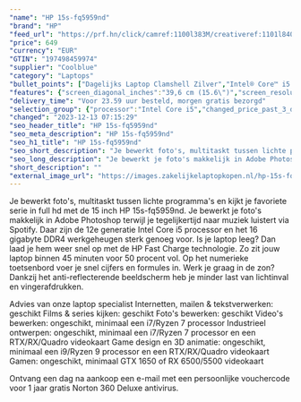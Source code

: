 ```yaml
---
"name": "HP 15s-fq5959nd"
"brand": "HP"
"feed_url": "https://prf.hn/click/camref:1100l383M/creativeref:1101l84031/destination:https%3A%2F%2Fwww.coolblue.nl%2Fproduct%2F934484"
"price": 649
"currency": "EUR"
"GTIN": "197498459974"
"supplier": "Coolblue"
"category": "Laptops"
"bullet_points": ["Dagelijks Laptop Clamshell Zilver","Intel® Core™ i5 i5-1235U","39,6 cm (15.6\") Full HD 1920 x 1080 Pixels IPS LED backlight 16:9","16 GB DDR4-SDRAM 3200 MHz 2 x 8 GB","512 GB SSD","Intel Iris Xe Graphics","Wi-Fi 5 (802.11ac) Bluetooth 4.2","Lithium-Ion (Li-Ion) 41 Wh 7,5 uur 45 W","Windows 11 Home"]
"features": {"screen_diagonal_inches":"39,6 cm (15.6\")","screen_resolution":"1920 x 1080 Pixels","processor_family":"Intel® Core™ i5","memory_size":"16 GB","memory_type":"DDR4-SDRAM","total_storage_space":"512 GB","operating_system":"Windows 11 Home","battery_capacity":"41 Wh","width":"358,5 mm","depth":"242 mm","height":"17,9 mm","weight":"1,69 kg"}
"delivery_time": "Voor 23.59 uur besteld, morgen gratis bezorgd"
"selection_group": {"processor":"Intel Core i5","changed_price_past_3_days":false,"product_family":"HP 15s"}
"changed": "2023-12-13 07:15:29"
"seo_header_title": "HP 15s-fq5959nd"
"seo_meta_description": "HP 15s-fq5959nd"
"seo_h1_title": "HP 15s-fq5959nd"
"seo_short_description": "Je bewerkt foto's, multitaskt tussen lichte programma's en kijkt je favoriete serie in full hd met de 15 inch HP 15s-fq5959nd."
"seo_long_description": "Je bewerkt je foto's makkelijk in Adobe Photoshop terwijl je tegelijkertijd naar muziek luistert via Spotify. Daar zijn de 12e generatie Intel Core i5 processor en het 16 gigabyte DDR4 werkgeheugen sterk genoeg voor. Is je laptop leeg? Dan laad je hem weer snel op met de HP Fast Charge technologie. Zo zit jouw laptop binnen 45 minuten voor 50 procent vol. Op het numerieke toetsenbord voer je snel cijfers en formules in. Werk je graag in de zon? Dankzij het anti-reflecterende beeldscherm heb je minder last van lichtinval en vingerafdrukken. \r\n\r\nAdvies van onze laptop specialist\r\nInternetten, mailen & tekstverwerken: geschikt\r\nFilms & series kijken: geschikt\r\nFoto's bewerken: geschikt\r\nVideo's bewerken: ongeschikt, minimaal een i7/Ryzen 7 processor\r\nIndustrieel ontwerpen: ongeschikt, minimaal een i7/Ryzen 7 processor en een RTX/RX/Quadro videokaart\r\nGame design en 3D animatie: ongeschikt, minimaal een i9/Ryzen 9 processor en een RTX/RX/Quadro videokaart\r\nGamen: ongeschikt, minimaal GTX 1650 of RX 6500/5500 videokaart\r\n \r\nOntvang een dag na aankoop een e-mail met een persoonlijke vouchercode voor 1 jaar gratis Norton 360 Deluxe antivirus."
"short_description": ""
"external_image_url": "https://images.zakelijkelaptopkopen.nl/hp-15s-fq5959nd.webp"
---
```


Je bewerkt foto's, multitaskt tussen lichte programma's en kijkt je favoriete serie in full hd met de 15 inch HP 15s-fq5959nd. Je bewerkt je foto's makkelijk in Adobe Photoshop terwijl je tegelijkertijd naar muziek luistert via Spotify. Daar zijn de 12e generatie Intel Core i5 processor en het 16 gigabyte DDR4 werkgeheugen sterk genoeg voor. Is je laptop leeg? Dan laad je hem weer snel op met de HP Fast Charge technologie. Zo zit jouw laptop binnen 45 minuten voor 50 procent vol. Op het numerieke toetsenbord voer je snel cijfers en formules in. Werk je graag in de zon? Dankzij het anti-reflecterende beeldscherm heb je minder last van lichtinval en vingerafdrukken.

Advies van onze laptop specialist
Internetten, mailen & tekstverwerken: geschikt
Films & series kijken: geschikt
Foto's bewerken: geschikt
Video's bewerken: ongeschikt, minimaal een i7/Ryzen 7 processor
Industrieel ontwerpen: ongeschikt, minimaal een i7/Ryzen 7 processor en een RTX/RX/Quadro videokaart
Game design en 3D animatie: ongeschikt, minimaal een i9/Ryzen 9 processor en een RTX/RX/Quadro videokaart
Gamen: ongeschikt, minimaal GTX 1650 of RX 6500/5500 videokaart
 
Ontvang een dag na aankoop een e-mail met een persoonlijke vouchercode voor 1 jaar gratis Norton 360 Deluxe antivirus.